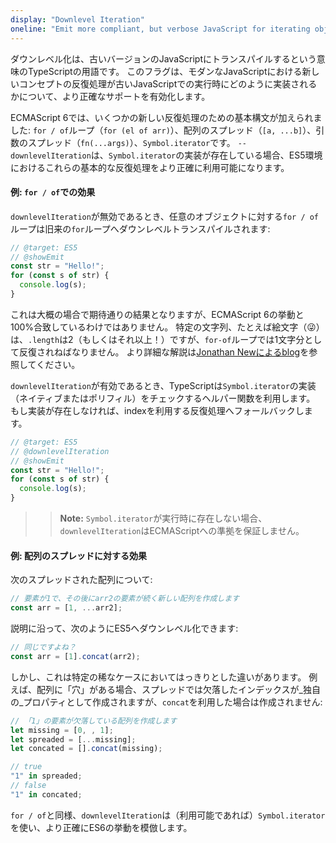 ```yaml
---
display: "Downlevel Iteration"
oneline: "Emit more compliant, but verbose JavaScript for iterating objects"
---
```


ダウンレベル化は、古いバージョンのJavaScriptにトランスパイルするという意味のTypeScriptの用語です。
このフラグは、モダンなJavaScriptにおける新しいコンセプトの反復処理が古いJavaScriptでの実行時にどのように実装されるかについて、より正確なサポートを有効化します。

ECMAScript 6では、いくつかの新しい反復処理のための基本構文が加えられました: `for / of`ループ（`for (el of arr)`）、配列のスプレッド（`[a, ...b]`）、引数のスプレッド（`fn(...args)`）、`Symbol.iterator`です。
`--downlevelIteration`は、`Symbol.iterator`の実装が存在している場合、ES5環境におけるこれらの基本的な反復処理をより正確に利用可能になります。

#### 例: `for / of`での効果

`downlevelIteration`が無効であるとき、任意のオブジェクトに対する`for / of`ループは旧来の`for`ループへダウンレベルトランスパイルされます:

```ts twoslash
// @target: ES5
// @showEmit
const str = "Hello!";
for (const s of str) {
  console.log(s);
}
```

これは大概の場合で期待通りの結果となりますが、ECMAScript 6の挙動と100%合致しているわけではありません。
特定の文字列、たとえば絵文字（😜）は、`.length`は2（もしくはそれ以上！）ですが、`for-of`ループでは1文字分として反復されねばなりません。
より詳細な解説は[Jonathan Newによるblog](https://blog.jonnew.com/posts/poo-dot-length-equals-two)を参照してください。

`downlevelIteration`が有効であるとき、TypeScriptは`Symbol.iterator`の実装（ネイティブまたはポリフィル）をチェックするヘルパー関数を利用します。
もし実装が存在しなければ、indexを利用する反復処理へフォールバックします。

```ts twoslash
// @target: ES5
// @downlevelIteration
// @showEmit
const str = "Hello!";
for (const s of str) {
  console.log(s);
}
```

> > **Note:** `Symbol.iterator`が実行時に存在しない場合、`downlevelIteration`はECMAScriptへの準拠を保証しません。

#### 例: 配列のスプレッドに対する効果

次のスプレッドされた配列について:

```js
// 要素が1で、その後にarr2の要素が続く新しい配列を作成します
const arr = [1, ...arr2];
```

説明に沿って、次のようにES5へダウンレベル化できます:

```js
// 同じですよね？
const arr = [1].concat(arr2);
```

しかし、これは特定の稀なケースにおいてはっきりとした違いがあります。
例えば、配列に「穴」がある場合、スプレッドでは欠落したインデックスが_独自の_プロパティとして作成されますが、`concat`を利用した場合は作成されません:

```js
// 「1」の要素が欠落している配列を作成します
let missing = [0, , 1];
let spreaded = [...missing];
let concated = [].concat(missing);

// true
"1" in spreaded;
// false
"1" in concated;
```

`for / of`と同様、`downlevelIteration`は（利用可能であれば）`Symbol.iterator`を使い、より正確にES6の挙動を模倣します。
